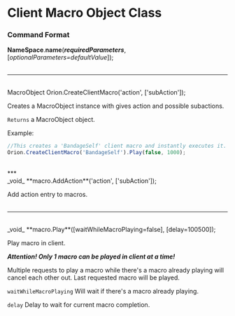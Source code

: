 # Client Macro Object Class

### Command Format

**NameSpace**.**name**(_**requiredParameters**_, [_optionalParameters=defaultValue_]);
</br></br>
***
</br>
MacroObject Orion.CreateClientMacro('action', ['subAction']);

Creates a MacroObject instance with gives action and possible subactions.

`Returns` a MacroObject object.


Example:

```javascript
//This creates a 'BandageSelf' client macro and instantly executes it.
Orion.CreateClientMacro('BandageSelf').Play(false, 1000);
```
</br>
***
</br>
_void_ **macro.AddAction**('action', ['subAction']);

Add action entry to macros.
</br></br>
***
</br>
_void_ **macro.Play**([waitWhileMacroPlaying=false], [delay=100500]);

Play macro in client.

_**Attention! Only 1 macro can be played in client at a time!**_

Multiple requests to play a macro while there's a macro already playing will cancel each other out. Last requested macro will be played.


`waitWhileMacroPlaying` Will wait if there's a macro already playing.

`delay` Delay to wait for current macro completion.
